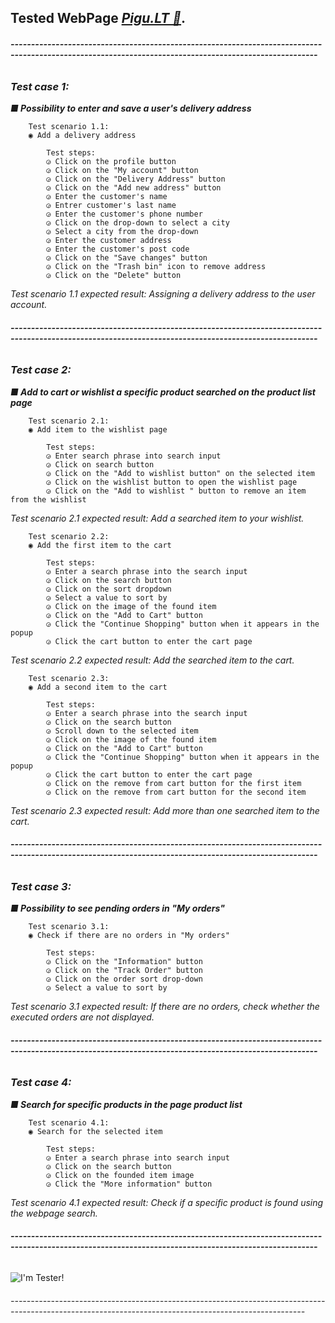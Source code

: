 ﻿## Tested WebPage *[Pigu.LT 🛒](https://www.pigu.lt/)*.

_**<h6> -------------------------------------------------------------------------------------------------------------------------------------------------------</h6>**_
_**<h3>Test case 1:</h3>**_
	_**■ Possibility to enter and save a user's delivery address**_

		Test scenario 1.1:
		◉ Add a delivery address

			Test steps:
			◶ Click on the profile button
			◶ Click on the "My account" button
			◶ Click on the "Delivery Address" button
			◶ Click on the "Add new address" button
			◶ Enter the customer's name
			◶ Entrer customer's last name
			◶ Enter the customer's phone number
			◶ Click on the drop-down to select a city
			◶ Select a city from the drop-down
			◶ Enter the customer address
			◶ Enter the customer's post code
			◶ Click on the "Save changes" button
			◶ Click on the "Trash bin" icon to remove address
			◶ Click on the "Delete" button

*Test scenario 1.1 expected result: Assigning a delivery address to the user account.*
_**<h6> -------------------------------------------------------------------------------------------------------------------------------------------------------</h6>**_
_**<h3>Test case 2:</h3>**_
	_**■ Add to cart or wishlist a specific product searched on the product list page**_

		Test scenario 2.1:
		◉ Add item to the wishlist page 
			
			Test steps:
			◶ Enter search phrase into search input
			◶ Click on search button
			◶ Click on the "Add to wishlist button" on the selected item
			◶ Click on the wishlist button to open the wishlist page
			◶ Click on the "Add to wishlist " button to remove an item from the wishlist

*Test scenario 2.1 expected result: Add a searched item to your wishlist.*

		Test scenario 2.2:
		◉ Add the first item to the cart 
			
			Test steps:
			◶ Enter a search phrase into the search input
			◶ Click on the search button
			◶ Click on the sort dropdown
			◶ Select a value to sort by
			◶ Click on the image of the found item
			◶ Click on the "Add to Cart" button
			◶ Click the "Continue Shopping" button when it appears in the popup
			◶ Click the cart button to enter the cart page

*Test scenario 2.2 expected result: Add the searched item to the cart.*

		Test scenario 2.3:
		◉ Add a second item to the cart 
			
			Test steps:
			◶ Enter a search phrase into the search input
			◶ Click on the search button
			◶ Scroll down to the selected item
			◶ Click on the image of the found item
			◶ Click on the "Add to Cart" button
			◶ Click the "Continue Shopping" button when it appears in the popup
			◶ Click the cart button to enter the cart page
			◶ Click on the remove from cart button for the first item
			◶ Click on the remove from cart button for the second item
	
*Test scenario 2.3 expected result: Add more than one searched item to the cart.*

_**<h6> -------------------------------------------------------------------------------------------------------------------------------------------------------</h6>**_
_**<h3>Test case 3:</h3>**_
	_**■ Possibility to see pending orders in "My orders"**_

		Test scenario 3.1:
		◉ Check if there are no orders in "My orders"
		
			Test steps:
			◶ Click on the "Information" button
			◶ Click on the "Track Order" button
			◶ Click on the order sort drop-down
			◶ Select a value to sort by

*Test scenario 3.1 expected result: If there are no orders, check whether the executed orders are not displayed.*

_**<h6> -------------------------------------------------------------------------------------------------------------------------------------------------------</h6>**_
_**<h3>Test case 4:</h3>**_
	_**■ Search for specific products in the page product list**_

		Test scenario 4.1:
		◉ Search for the selected item

			Test steps:
			◶ Enter a search phrase into search input
			◶ Click on the search button
			◶ Click on the founded item image
			◶ Click the "More information" button

*Test scenario 4.1 expected result: Check if a specific product is found using the webpage search.*

_**<h6> -------------------------------------------------------------------------------------------------------------------------------------------------------</h6>**_
![I'm Tester!](https://www.svgheart.com/wp-content/uploads/2021/11/official-cookie-tester-funny-christmas-free-svg-file-SvgHeart.Com.png)
_**<h6> -------------------------------------------------------------------------------------------------------------------------------------------------------</h6>**_
